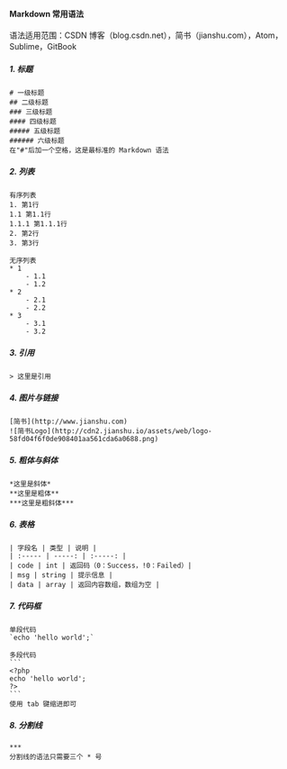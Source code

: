 
#### Markdown 常用语法

语法适用范围：CSDN 博客（blog.csdn.net），简书（jianshu.com），Atom，Sublime，GitBook

##### 1. 标题
```
# 一级标题
## 二级标题
### 三级标题
#### 四级标题
##### 五级标题
###### 六级标题
在"#"后加一个空格，这是最标准的 Markdown 语法
```

##### 2. 列表
```
有序列表
1. 第1行
1.1 第1.1行
1.1.1 第1.1.1行
2. 第2行
3. 第3行
```

```
无序列表
* 1
	- 1.1
	- 1.2
* 2
	- 2.1
	- 2.2
* 3
	- 3.1
	- 3.2
```

##### 3. 引用
```
> 这里是引用
```

##### 4. 图片与链接
```
[简书](http://www.jianshu.com)
![简书Logo](http://cdn2.jianshu.io/assets/web/logo-58fd04f6f0de908401aa561cda6a0688.png)
```

##### 5. 粗体与斜体
```
*这里是斜体*
**这里是粗体**
***这里是粗斜体***
```

##### 6. 表格
```
| 字段名 | 类型 | 说明 |
| :----- | -----: | :-----: |
| code | int | 返回码（0：Success，!0：Failed）|
| msg | string | 提示信息 |
| data | array | 返回内容数组，数组为空 |
```

##### 7. 代码框
	单段代码
	`echo 'hello world';`

	多段代码
	```
	<?php
	echo 'hello world';
	?>
	```
	使用 tab 键缩进即可


##### 8. 分割线
```
***
分割线的语法只需要三个 * 号
```
